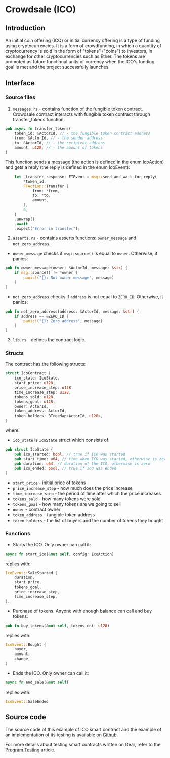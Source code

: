 # Crowdsale (ICO)

## Introduction
An initial coin offering (ICO) or initial currency offering is a type of funding using cryptocurrencies. It is a form of crowdfunding, in which a quantity of cryptocurrency is sold in the form of "tokens" ("coins") to investors, in exchange for other cryptocurrencies such as Ether. The tokens are promoted as future functional units of currency when the ICO's funding goal is met and the project successfully launches

## Interface
### Source files
1. `messages.rs` - contains function of the fungible token contract. Crowdsale contract interacts with fungible token contract through transfer_tokens function:
```rust
pub async fn transfer_tokens(
    token_id: &ActorId, // - the fungible token contract address
    from: &ActorId, // - the sender address
    to: &ActorId, // - the recipient address
    amount: u128, // - the amount of tokens
) 
```
This function sends a message (the action is defined in the enum IcoAction) and gets a reply (the reply is defined in the enum IcoEvent):
```rust
    let _transfer_response: FTEvent = msg::send_and_wait_for_reply(
        *token_id,
        FTAction::Transfer {
            from: *from,
            to: *to,
            amount,
        },
        0,
    )
    .unwrap()
    .await
    .expect("Error in transfer");
```

2. `asserts.rs` - contains asserts functions: `owner_message` and `not_zero_address`. 
- `owner_message` checks if `msg::source()` is equal to `owner`. Otherwise, it panics:
```rust
pub fn owner_message(owner: &ActorId, message: &str) {
    if msg::source() != *owner {
        panic!("{}: Not owner message", message)
    }
}
```
- `not_zero_address` checks if `address` is not equal to `ZERO_ID`. Otherwise, it panics:
```rust
pub fn not_zero_address(address: &ActorId, message: &str) {
    if address == &ZERO_ID {
        panic!("{}: Zero address", message)
    }
}
```

3. `lib.rs` - defines the contract logic.

### Structs
The contract has the following structs:
```rust
struct IcoContract {
    ico_state: IcoState,
    start_price: u128,
    price_increase_step: u128,
    time_increase_step: u128,
    tokens_sold: u128,
    tokens_goal: u128,
    owner: ActorId,
    token_address: ActorId,
    token_holders: BTreeMap<ActorId, u128>,
}
```
where:
- `ico_state` is `IcoState` struct which consists of:
```rust
pub struct IcoState {
    pub ico_started: bool, // true if ICO was started
    pub start_time: u64, // time when ICO was started, otherwise is zero
    pub duration: u64, // duration of the ICO, otherwise is zero
    pub ico_ended: bool, // true if ICO was ended
}
```
- `start_price` - initial price of tokens
- `price_increase_step` - how much does the price increase
- `time_increase_step` - the period of time after which the price increases
- `tokens_sold` - how many tokens were sold
- `tokens_goal` - how many tokens are we going to sell
- `owner` - contract owner
- `token_address` - fungible token address 
- `token_holders` - the list of buyers and the number of tokens they bought

### Functions
- Starts the ICO. Only owner can call it:
```rust
async fn start_ico(&mut self, config: IcoAction)
```
replies with:
```rust
IcoEvent::SaleStarted {
    duration,
    start_price,
    tokens_goal,
    price_increase_step,
    time_increase_step,
},
```

- Purchase of tokens. Anyone with enough balance can call and buy tokens:
```rust
pub fn buy_tokens(&mut self, tokens_cnt: u128)
```
replies with:
```rust
IcoEvent::Bought {
    buyer,
    amount,
    change,
}
```

- Ends the ICO. Only owner can call it:
```rust
async fn end_sale(&mut self)
```
replies with:
```rust
IcoEvent::SaleEnded
```

## Source code
The source code of this example of ICO smart contract and the example of an implementation of its testing is available on [Github](https://github.com/gear-dapps/crowdsale-ico).

For more details about testing smart contracts written on Gear, refer to the [Program Testing](https://wiki.gear-tech.io/developing-contracts/testing) article.

